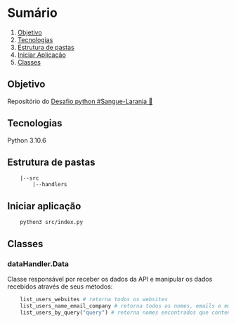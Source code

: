 # Sumário

1. [Objetivo](#objetivo)
2. [Tecnologias](#tecnologias)
3. [Estrutura de pastas](#estrutura-de-pastas)
4. [Iniciar Aplicação](#iniciar-aplicação)
5. [Classes](#classes)

## Objetivo

Repositório do [Desafio python #Sangue-Laranja 🍊](./desafio-python.md)

## Tecnologias

Python 3.10.6

## Estrutura de pastas

```shell
    |--src
        |--handlers
```

## Iniciar aplicação

```shell
    python3 src/index.py
```

## Classes

### dataHandler.Data

Classe responsável por receber os dados da API e manipular os dados recebidos
através de seus métodos:

```python
    list_users_websites # retorna todos os websites
    list_users_name_email_company # retorna todos os nomes, emails e empresas
    list_users_by_query("query") # retorna nomes encontrados que contenham "query"
```

